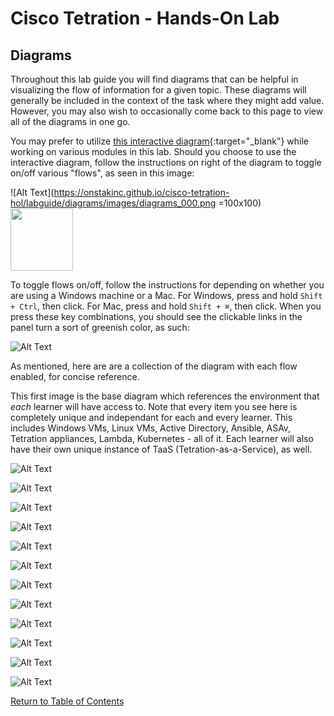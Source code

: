 # Cisco Tetration - Hands-On Lab
  
## Diagrams

Throughout this lab guide you will find diagrams that can be helpful in visualizing the flow of information for a given topic. These diagrams will generally be included in the context of the task where they might add value. However, you may also wish to occasionally come back to this page to view all of the diagrams in one go. 

You may prefer to utilize [this interactive diagram](https://www.lucidchart.com/documents/view/425e1b97-194e-413a-b793-0df939a87501){:target="_blank"} while working on various modules in this lab. Should you choose to use the interactive diagram, follow the instructions on right of the diagram to toggle on/off various "flows", as seen in this image:

![Alt Text](https://onstakinc.github.io/cisco-tetration-hol/labguide/diagrams/images/diagrams_000.png =100x100)  
<img src="https://onstakinc.github.io/cisco-tetration-hol/labguide/diagrams/images/diagrams_000.png" width="100" height="100">

To toggle flows on/off, follow the instructions for depending on whether you are using a Windows machine or a Mac. For Windows, press and hold `Shift + Ctrl`, then click. For Mac, press and hold `Shift + ⌘`, then click. When you press these key combinations, you should see the clickable links in the panel turn a sort of greenish color, as such:
  
![Alt Text](https://onstakinc.github.io/cisco-tetration-hol/labguide/diagrams/images/diagrams_001.png)  
  

As mentioned, here are are a collection of the diagram with each flow enabled, for concise reference. 

This first image is the base diagram which references the environment that _each_ learner will have access to. Note that every item you see here is completely unique and independant for each and every learner. This includes Windows VMs, Linux VMs, Active Directory, Ansible, ASAv, Tetration appliances, Lambda, Kubernetes - all of it. Each learner will also have their own unique instance of TaaS (Tetration-as-a-Service), as well. 

![Alt Text](https://onstakinc.github.io/cisco-tetration-hol/labguide/diagrams/images/diagrams_002.png)  
  

![Alt Text](https://onstakinc.github.io/cisco-tetration-hol/labguide/diagrams/images/diagrams_003.png)  
  
![Alt Text](https://onstakinc.github.io/cisco-tetration-hol/labguide/diagrams/images/diagrams_004.png)  
  
![Alt Text](https://onstakinc.github.io/cisco-tetration-hol/labguide/diagrams/images/diagrams_005.png)  
  
![Alt Text](https://onstakinc.github.io/cisco-tetration-hol/labguide/diagrams/images/diagrams_006.png)  
  
![Alt Text](https://onstakinc.github.io/cisco-tetration-hol/labguide/diagrams/images/diagrams_007.png)  
  
![Alt Text](https://onstakinc.github.io/cisco-tetration-hol/labguide/diagrams/images/diagrams_008.png)  
  
![Alt Text](https://onstakinc.github.io/cisco-tetration-hol/labguide/diagrams/images/diagrams_009.png)  
  
![Alt Text](https://onstakinc.github.io/cisco-tetration-hol/labguide/diagrams/images/diagrams_010.png)  
  
![Alt Text](https://onstakinc.github.io/cisco-tetration-hol/labguide/diagrams/images/diagrams_011.png)  
  
![Alt Text](https://onstakinc.github.io/cisco-tetration-hol/labguide/diagrams/images/diagrams_012.png)  
  
![Alt Text](https://onstakinc.github.io/cisco-tetration-hol/labguide/diagrams/images/diagrams_013.png)  
  
[Return to Table of Contents](https://onstakinc.github.io/cisco-tetration-hol/labguide/)